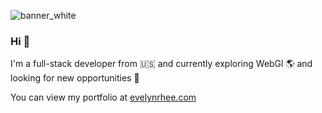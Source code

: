 ![banner_white](https://user-images.githubusercontent.com/53372490/166217605-6179c571-a433-4616-8c8e-116026508411.png)

### Hi 👋 

I'm a full-stack developer from 🇺🇸 and currently exploring WebGl 🌎 and looking for new opportunities 💎

You can view my portfolio at [evelynrhee.com](https://www.evelynrhee.com)

<!--
**CodyPenny/CodyPenny** is a ✨ _special_ ✨ repository because its `README.md` (this file) appears on your GitHub profile.

Here are some ideas to get you started:

- 🔭 I’m currently working on ...
- 🌱 I’m currently learning ...
- 👯 I’m looking to collaborate on ...
- 🤔 I’m looking for help with ...
- 💬 Ask me about ...
- 📫 How to reach me: ...
- 😄 Pronouns: ...
- ⚡ Fun fact: ...
-->
